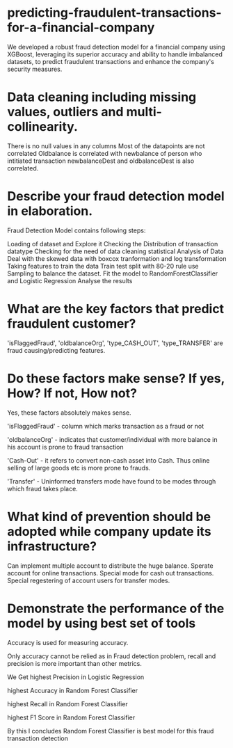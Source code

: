 # predicting-fraudulent-transactions-for-a-financial-company
We developed a robust fraud detection model for a financial company using XGBoost, leveraging its superior accuracy and ability to handle imbalanced datasets, to predict fraudulent transactions and enhance the company's security measures.
# Data cleaning including missing values, outliers and multi-collinearity.
 There is no null values in any columns
 Most of the datapoints are not correlated
 Oldbalance is correlated with newbalance of person who intitiated transaction
 newbalanceDest and oldbalanceDest is also correlated.

# Describe your fraud detection model in elaboration.
Fraud Detection Model contains following steps:

Loading of dataset and Explore it
Checking the Distribution of transaction datatype
Checking for the need of data cleaning
statistical Analysis of Data
Deal with the skewed data with boxcox tranformation and log transformation
Taking features to train the data
Train test split with 80-20 rule
use Sampling to balance the dataset.
Fit the model to RandomForestClassifier and Logistic Regression
Analyse the results
# What are the key factors that predict fraudulent customer?
'isFlaggedFraud', 'oldbalanceOrg', 'type_CASH_OUT', 'type_TRANSFER' are fraud causing/predicting features.
# Do these factors make sense? If yes, How? If not, How not?
Yes, these factors absolutely makes sense.

'isFlaggedFraud' - column which marks transaction as a fraud or not

'oldbalanceOrg' - indicates that customer/individual with more balance in his account is prone to fraud transaction

'Cash-Out' - it refers to convert non-cash asset into Cash. Thus online selling of large goods etc is more prone to frauds.

'Transfer' - Uninformed transfers mode have found to be modes through which fraud takes place.
# What kind of prevention should be adopted while company update its infrastructure?
Can implement multiple account to distribute the huge balance.
Sperate account for online transactions.
Special mode for cash out transactions.
Special regestering of account users for transfer modes.
# Demonstrate the performance of the model by using best set of tools
Accuracy is used for measuring accuracy.

Only accuracy cannot be relied as in Fraud detection problem, recall and precision is more important than other metrics.

We Get highest Precision in Logistic Regression

highest Accuracy in Random Forest Classifier

highest Recall in Random Forest Classifier

highest F1 Score in Random Forest Classifier

By this I concludes Random Forest Classifier is best model for this fraud transaction detection
